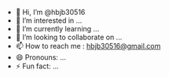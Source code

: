 - 👋 Hi, I’m @hbjb30516
- 👀 I’m interested in ...
- 🌱 I’m currently learning ...
- 💞️ I’m looking to collaborate on ...
- 📫 How to reach me : hbjb30516@gmail.com
- 😄 Pronouns: ...
- ⚡ Fun fact: ...

<!---
hbjb30516/hbjb30516 is a ✨ special ✨ repository because its `README.md` (this file) appears on your GitHub profile.
You can click the Preview link to take a look at your changes.
--->
